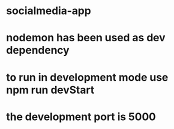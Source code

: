 # socialmedia-app
# nodemon has been used as dev dependency
# to run in development mode use npm run devStart
# the development port is 5000